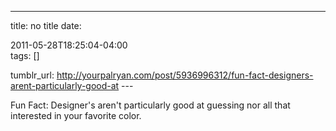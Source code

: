 ---
title: no title
date:

 2011-05-28T18:25:04-04:00  
tags:  []

tumblr_url:
http://yourpalryan.com/post/5936996312/fun-fact-designers-arent-particularly-good-at
\-\--

Fun Fact: Designer's aren't particularly good at guessing nor all that
interested in your favorite color.
